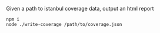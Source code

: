 Given a path to istanbul coverage data, output an html report

```
npm i
node ./write-coverage /path/to/coverage.json
```
